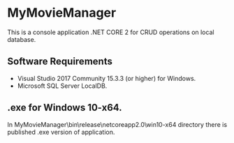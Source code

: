 # MyMovieManager
This is a console application .NET CORE 2 for CRUD operations on local database.

## Software Requirements
* Visual Studio 2017 Community 15.3.3 (or higher) for Windows.
* Microsoft SQL Server LocalDB.

## .exe for Windows 10-x64.
In MyMovieManager\bin\release\netcoreapp2.0\win10-x64 directory there is published .exe version of application.
